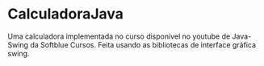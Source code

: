 # CalculadoraJava
Uma calculadora implementada no curso disponível no youtube de Java-Swing da Softblue Cursos. Feita usando as bibliotecas de interface gráfica swing.
